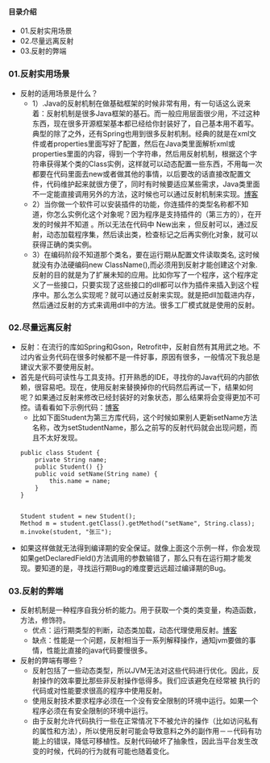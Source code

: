 #### 目录介绍
- 01.反射实用场景
- 02.尽量远离反射
- 03.反射的弊端




### 01.反射实用场景
- 反射的适用场景是什么？
    - 1）.Java的反射机制在做基础框架的时候非常有用，有一句话这么说来着：反射机制是很多Java框架的基石。而一般应用层面很少用，不过这种东西，现在很多开源框架基本都已经给你封装好了，自己基本用不着写。典型的除了之外，还有Spring也用到很多反射机制。经典的就是在xml文件或者properties里面写好了配置，然后在Java类里面解析xml或properties里面的内容，得到一个字符串，然后用反射机制，根据这个字符串获得某个类的Class实例，这样就可以动态配置一些东西，不用每一次都要在代码里面去new或者做其他的事情，以后要改的话直接改配置文件，代码维护起来就很方便了，同时有时候要适应某些需求，Java类里面不一定能直接调用另外的方法，这时候也可以通过反射机制来实现。[博客](https://github.com/yangchong211/YCBlogs)
    - 2）当你做一个软件可以安装插件的功能，你连插件的类型名称都不知道，你怎么实例化这个对象呢？因为程序是支持插件的（第三方的），在开发的时候并不知道 。所以无法在代码中 New出来 ，但反射可以，通过反射，动态加载程序集，然后读出类，检查标记之后再实例化对象，就可以获得正确的类实例。
    - 3）在编码阶段不知道那个类名，要在运行期从配置文件读取类名, 这时候就没有办法硬编码new ClassName(),而必须用到反射才能创建这个对象.反射的目的就是为了扩展未知的应用。比如你写了一个程序，这个程序定义了一些接口，只要实现了这些接口的dll都可以作为插件来插入到这个程序中。那么怎么实现呢？就可以通过反射来实现。就是把dll加载进内存，然后通过反射的方式来调用dll中的方法。很多工厂模式就是使用的反射。 




### 02.尽量远离反射
- 反射：在流行的库如Spring和Gson，Retrofit中，反射自然有其用武之地。不过内省业务代码在很多时候都不是一件好事，原因有很多，一般情况下我总是建议大家不要使用反射。
- 首先是代码可读性与工具支持。打开熟悉的IDE，寻找你的Java代码的内部依赖，很容易吧。现在，使用反射来替换掉你的代码然后再试一下，结果如何呢？如果通过反射来修改已经封装好的对象状态，那么结果将会变得更加不可控。请看看如下示例代码：[博客](https://github.com/yangchong211/YCBlogs)
    - 比如下面Student为第三方库代码，这个时候如果别人更新setName方法名称，改为setStudentName，那么之前写的反射代码就会出现问题，而且不太好发现。
    ```
    public class Student {
    	private String name;
    	public Student() {}
    	public void setName(String name) {
    		this.name = name;
    	}
    }
    
    
    Student student = new Student();
    Method m = student.getClass().getMethod("setName", String.class);
    m.invoke(student, "张三");
    ```
- 如果这样做就无法得到编译期的安全保证。就像上面这个示例一样，你会发现如果getDeclaredField()方法调用的参数输错了，那么只有在运行期才能发现。要知道的是，寻找运行期Bug的难度要远远超过编译期的Bug。



### 03.反射的弊端
- 反射机制是一种程序自我分析的能力。用于获取一个类的类变量，构造函数，方法，修饰符。
    - 优点：运行期类型的判断，动态类加载，动态代理使用反射。[博客](https://github.com/yangchong211/YCBlogs)
    - 缺点：性能是一个问题，反射相当于一系列解释操作，通知jvm要做的事情，性能比直接的java代码要慢很多。
- 反射的弊端有哪些？
    - 反射包括了一些动态类型，所以JVM无法对这些代码进行优化。因此，反射操作的效率要比那些非反射操作低得多。我们应该避免在经常被 执行的代码或对性能要求很高的程序中使用反射。
    - 使用反射技术要求程序必须在一个没有安全限制的环境中运行。如果一个程序必须在有安全限制的环境中运行。
    - 由于反射允许代码执行一些在正常情况下不被允许的操作（比如访问私有的属性和方法），所以使用反射可能会导致意料之外的副作用－－代码有功能上的错误，降低可移植性。反射代码破坏了抽象性，因此当平台发生改变的时候，代码的行为就有可能也随着变化。











